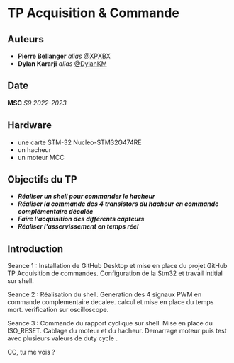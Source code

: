 # TP Acquisition & Commande

## Auteurs 

* **Pierre Bellanger** _alias_ [@XPXBX](https://github.com/XPXBX)
* **Dylan Kararji** _alias_ [@DylanKM](https://github.com/DylanKM)

## Date

**MSC**  _S9 2022-2023_ 

## Hardware

* une carte STM-32 Nucleo-STM32G474RE 
* un hacheur
* un moteur MCC

## Objectifs du TP

* _**Réaliser un shell pour commander le hacheur**_
* _**Réaliser la commande des 4 transistors du hacheur en commande complémentaire décalée**_
* _**Faire l'acquisition des différents capteurs**_
* _**Réaliser l'asservissement en temps réel**_


## Introduction

 
Seance 1 : 
Installation de GitHub Desktop et mise en place du projet GitHub TP Acquisition de commandes. 
Configuration de la Stm32 et travail intitial sur shell. 

Seance 2 : 
Réalisation du shell. 
Generation des 4 signaux PWM en commande complementaire decalee.
calcul et mise en place du temps mort.
verification sur oscilloscope.

Seance 3 : 
Commande du rapport cyclique sur shell.
Mise en place du ISO_RESET.
Cablage du moteur et du hacheur.
Demarrage moteur puis test avec plusieurs valeurs de duty cycle .


CC, tu me vois ?
